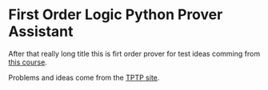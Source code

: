 # First Order Logic Python Prover Assistant

After that really long title this is firt order prover for test ideas
comming from [this course](https://www.cs.cmu.edu/~fp/courses/atp/handouts/atp.pdf).

Problems and ideas come from the [TPTP site](https://www.tptp.org/tptp).
